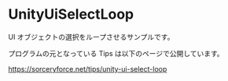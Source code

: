 # UnityUiSelectLoop
UI オブジェクトの選択をループさせるサンプルです。

プログラムの元となっている Tips は以下のページで公開しています。

https://sorceryforce.net/tips/unity-ui-select-loop
